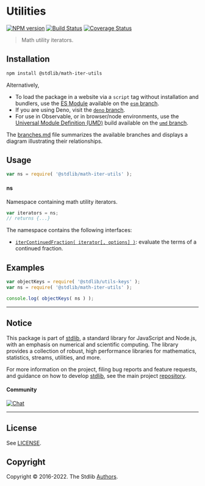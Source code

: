 <!--

@license Apache-2.0

Copyright (c) 2022 The Stdlib Authors.

Licensed under the Apache License, Version 2.0 (the "License");
you may not use this file except in compliance with the License.
You may obtain a copy of the License at

   http://www.apache.org/licenses/LICENSE-2.0

Unless required by applicable law or agreed to in writing, software
distributed under the License is distributed on an "AS IS" BASIS,
WITHOUT WARRANTIES OR CONDITIONS OF ANY KIND, either express or implied.
See the License for the specific language governing permissions and
limitations under the License.

-->

# Utilities

[![NPM version][npm-image]][npm-url] [![Build Status][test-image]][test-url] [![Coverage Status][coverage-image]][coverage-url] <!-- [![dependencies][dependencies-image]][dependencies-url] -->

> Math utility iterators.

<section class="installation">

## Installation

```bash
npm install @stdlib/math-iter-utils
```

Alternatively,

-   To load the package in a website via a `script` tag without installation and bundlers, use the [ES Module][es-module] available on the [`esm` branch][esm-url].
-   If you are using Deno, visit the [`deno` branch][deno-url].
-   For use in Observable, or in browser/node environments, use the [Universal Module Definition (UMD)][umd] build available on the [`umd` branch][umd-url].

The [branches.md][branches-url] file summarizes the available branches and displays a diagram illustrating their relationships.

</section>

<section class="usage">

## Usage

```javascript
var ns = require( '@stdlib/math-iter-utils' );
```

#### ns

Namespace containing math utility iterators.

```javascript
var iterators = ns;
// returns {...}
```

The namespace contains the following interfaces:

<!-- <toc pattern="*"> -->

<div class="namespace-toc">

-   <span class="signature">[`iterContinuedFraction( iterator[, options] )`][@stdlib/math/iter/utils/continued-fraction]</span><span class="delimiter">: </span><span class="description">evaluate the terms of a continued fraction.</span>

</div>

<!-- </toc> -->

</section>

<!-- /.usage -->

<section class="examples">

## Examples

<!-- TODO: better examples -->

<!-- eslint no-undef: "error" -->

```javascript
var objectKeys = require( '@stdlib/utils-keys' );
var ns = require( '@stdlib/math-iter-utils' );

console.log( objectKeys( ns ) );
```

</section>

<!-- /.examples -->

<!-- Section for related `stdlib` packages. Do not manually edit this section, as it is automatically populated. -->

<section class="related">

</section>

<!-- /.related -->

<!-- Section for all links. Make sure to keep an empty line after the `section` element and another before the `/section` close. -->


<section class="main-repo" >

* * *

## Notice

This package is part of [stdlib][stdlib], a standard library for JavaScript and Node.js, with an emphasis on numerical and scientific computing. The library provides a collection of robust, high performance libraries for mathematics, statistics, streams, utilities, and more.

For more information on the project, filing bug reports and feature requests, and guidance on how to develop [stdlib][stdlib], see the main project [repository][stdlib].

#### Community

[![Chat][chat-image]][chat-url]

---

## License

See [LICENSE][stdlib-license].


## Copyright

Copyright &copy; 2016-2022. The Stdlib [Authors][stdlib-authors].

</section>

<!-- /.stdlib -->

<!-- Section for all links. Make sure to keep an empty line after the `section` element and another before the `/section` close. -->

<section class="links">

[npm-image]: http://img.shields.io/npm/v/@stdlib/math-iter-utils.svg
[npm-url]: https://npmjs.org/package/@stdlib/math-iter-utils

[test-image]: https://github.com/stdlib-js/math-iter-utils/actions/workflows/test.yml/badge.svg?branch=main
[test-url]: https://github.com/stdlib-js/math-iter-utils/actions/workflows/test.yml?query=branch:main

[coverage-image]: https://img.shields.io/codecov/c/github/stdlib-js/math-iter-utils/main.svg
[coverage-url]: https://codecov.io/github/stdlib-js/math-iter-utils?branch=main

<!--

[dependencies-image]: https://img.shields.io/david/stdlib-js/math-iter-utils.svg
[dependencies-url]: https://david-dm.org/stdlib-js/math-iter-utils/main

-->

[chat-image]: https://img.shields.io/gitter/room/stdlib-js/stdlib.svg
[chat-url]: https://gitter.im/stdlib-js/stdlib/

[stdlib]: https://github.com/stdlib-js/stdlib

[stdlib-authors]: https://github.com/stdlib-js/stdlib/graphs/contributors

[umd]: https://github.com/umdjs/umd
[es-module]: https://developer.mozilla.org/en-US/docs/Web/JavaScript/Guide/Modules

[deno-url]: https://github.com/stdlib-js/math-iter-utils/tree/deno
[umd-url]: https://github.com/stdlib-js/math-iter-utils/tree/umd
[esm-url]: https://github.com/stdlib-js/math-iter-utils/tree/esm
[branches-url]: https://github.com/stdlib-js/math-iter-utils/blob/main/branches.md

[stdlib-license]: https://raw.githubusercontent.com/stdlib-js/math-iter-utils/main/LICENSE

<!-- <toc-links> -->

[@stdlib/math/iter/utils/continued-fraction]: https://github.com/stdlib-js/math-iter-utils-continued-fraction

<!-- </toc-links> -->

</section>

<!-- /.links -->
